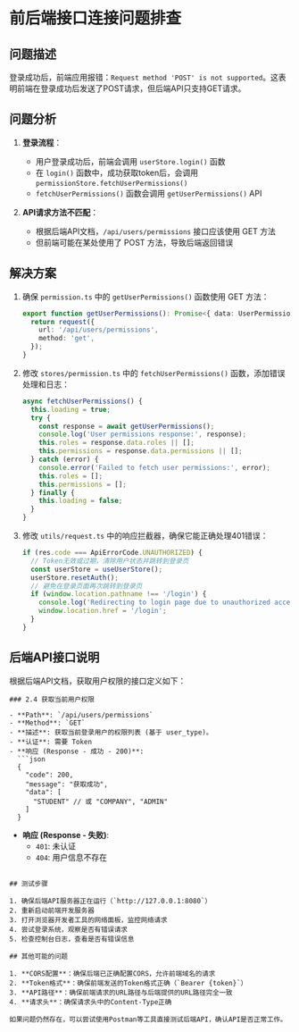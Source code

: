 # 前后端接口连接问题排查

## 问题描述

登录成功后，前端应用报错：`Request method 'POST' is not supported`。这表明前端在登录成功后发送了POST请求，但后端API只支持GET请求。

## 问题分析

1. **登录流程**：
   - 用户登录成功后，前端会调用 `userStore.login()` 函数
   - 在 `login()` 函数中，成功获取token后，会调用 `permissionStore.fetchUserPermissions()`
   - `fetchUserPermissions()` 函数会调用 `getUserPermissions()` API

2. **API请求方法不匹配**：
   - 根据后端API文档，`/api/users/permissions` 接口应该使用 GET 方法
   - 但前端可能在某处使用了 POST 方法，导致后端返回错误

## 解决方案

1. 确保 `permission.ts` 中的 `getUserPermissions()` 函数使用 GET 方法：
   ```typescript
   export function getUserPermissions(): Promise<{ data: UserPermissionInfo }> {
     return request({
       url: '/api/users/permissions',
       method: 'get',
     });
   }
   ```

2. 修改 `stores/permission.ts` 中的 `fetchUserPermissions()` 函数，添加错误处理和日志：
   ```typescript
   async fetchUserPermissions() {
     this.loading = true;
     try {
       const response = await getUserPermissions();
       console.log('User permissions response:', response);
       this.roles = response.data.roles || [];
       this.permissions = response.data.permissions || [];
     } catch (error) {
       console.error('Failed to fetch user permissions:', error);
       this.roles = [];
       this.permissions = [];
     } finally {
       this.loading = false;
     }
   }
   ```

3. 修改 `utils/request.ts` 中的响应拦截器，确保它能正确处理401错误：
   ```typescript
   if (res.code === ApiErrorCode.UNAUTHORIZED) {
     // Token无效或过期，清除用户状态并跳转到登录页
     const userStore = useUserStore();
     userStore.resetAuth();
     // 避免在登录页面再次跳转到登录页
     if (window.location.pathname !== '/login') {
       console.log('Redirecting to login page due to unauthorized access');
       window.location.href = '/login';
     }
   }
   ```

## 后端API接口说明

根据后端API文档，获取用户权限的接口定义如下：

```
### 2.4 获取当前用户权限

- **Path**: `/api/users/permissions`
- **Method**: `GET`
- **描述**: 获取当前登录用户的权限列表 (基于 user_type)。
- **认证**: 需要 Token
- **响应 (Response - 成功 - 200)**:
  ```json
  {
    "code": 200,
    "message": "获取成功",
    "data": [
      "STUDENT" // 或 "COMPANY", "ADMIN"
    ]
  }
  ```
- **响应 (Response - 失败)**:
  - `401`: 未认证
  - `404`: 用户信息不存在
```

## 测试步骤

1. 确保后端API服务器正在运行（`http://127.0.0.1:8080`）
2. 重新启动前端开发服务器
3. 打开浏览器开发者工具的网络面板，监控网络请求
4. 尝试登录系统，观察是否有错误请求
5. 检查控制台日志，查看是否有错误信息

## 其他可能的问题

1. **CORS配置**：确保后端已正确配置CORS，允许前端域名的请求
2. **Token格式**：确保前端发送的Token格式正确（`Bearer {token}`）
3. **API路径**：确保前端请求的URL路径与后端提供的URL路径完全一致
4. **请求头**：确保请求头中的Content-Type正确

如果问题仍然存在，可以尝试使用Postman等工具直接测试后端API，确认API是否正常工作。
